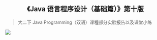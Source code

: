 <!--
 * @Descripttion:
 * @Date: 2021-12-19 23:26:08
 * @LastEditTime: 2021-12-19 23:46:25
-->

## <center>《Java 语言程序设计（基础篇）》第十版</center>

> 大二下 Java Programming（双语）课程部分实验报告以及课堂小练

![](https://cdn.jsdelivr.net/gh/wztlink1013/cdn-pictures@1.0.0/images/Snipaste_2020-04-21_09-48-19.png)
